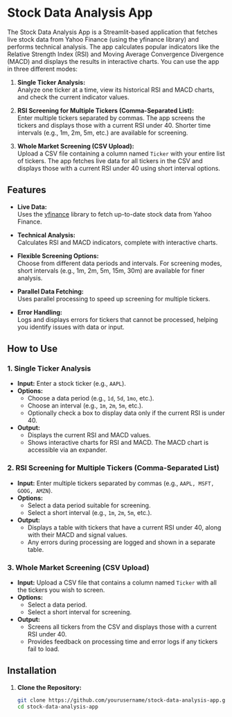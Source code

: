 # Stock Data Analysis App

The Stock Data Analysis App is a Streamlit-based application that fetches live stock data from Yahoo Finance (using the yfinance library) and performs technical analysis. The app calculates popular indicators like the Relative Strength Index (RSI) and Moving Average Convergence Divergence (MACD) and displays the results in interactive charts. You can use the app in three different modes:

1. **Single Ticker Analysis:**  
   Analyze one ticker at a time, view its historical RSI and MACD charts, and check the current indicator values.

2. **RSI Screening for Multiple Tickers (Comma-Separated List):**  
   Enter multiple tickers separated by commas. The app screens the tickers and displays those with a current RSI under 40. Shorter time intervals (e.g., 1m, 2m, 5m, etc.) are available for screening.

3. **Whole Market Screening (CSV Upload):**  
   Upload a CSV file containing a column named `Ticker` with your entire list of tickers. The app fetches live data for all tickers in the CSV and displays those with a current RSI under 40 using short interval options.

## Features

- **Live Data:**  
  Uses the [yfinance](https://pypi.org/project/yfinance/) library to fetch up-to-date stock data from Yahoo Finance.

- **Technical Analysis:**  
  Calculates RSI and MACD indicators, complete with interactive charts.

- **Flexible Screening Options:**  
  Choose from different data periods and intervals. For screening modes, short intervals (e.g., 1m, 2m, 5m, 15m, 30m) are available for finer analysis.

- **Parallel Data Fetching:**  
  Uses parallel processing to speed up screening for multiple tickers.

- **Error Handling:**  
  Logs and displays errors for tickers that cannot be processed, helping you identify issues with data or input.

## How to Use

### 1. Single Ticker Analysis

- **Input:** Enter a stock ticker (e.g., `AAPL`).
- **Options:**  
  - Choose a data period (e.g., `1d`, `5d`, `1mo`, etc.).
  - Choose an interval (e.g., `1m`, `2m`, `5m`, etc.).
  - Optionally check a box to display data only if the current RSI is under 40.
- **Output:**  
  - Displays the current RSI and MACD values.
  - Shows interactive charts for RSI and MACD. The MACD chart is accessible via an expander.

### 2. RSI Screening for Multiple Tickers (Comma-Separated List)

- **Input:** Enter multiple tickers separated by commas (e.g., `AAPL, MSFT, GOOG, AMZN`).
- **Options:**  
  - Select a data period suitable for screening.
  - Select a short interval (e.g., `1m`, `2m`, `5m`, etc.).
- **Output:**  
  - Displays a table with tickers that have a current RSI under 40, along with their MACD and signal values.
  - Any errors during processing are logged and shown in a separate table.

### 3. Whole Market Screening (CSV Upload)

- **Input:** Upload a CSV file that contains a column named `Ticker` with all the tickers you wish to screen.
- **Options:**  
  - Select a data period.
  - Select a short interval for screening.
- **Output:**  
  - Screens all tickers from the CSV and displays those with a current RSI under 40.
  - Provides feedback on processing time and error logs if any tickers fail to load.

## Installation

1. **Clone the Repository:**
   ```bash
   git clone https://github.com/yourusername/stock-data-analysis-app.git
   cd stock-data-analysis-app
